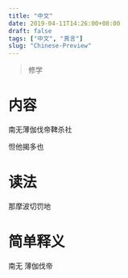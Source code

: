 ```yaml
---
title: "中文"
date: 2019-04-11T14:26:00+08:00
draft: false
tags: ["中文", "真言"]
slug: "Chinese-Preview"
---
```


> 修学

# 内容

南无薄伽伐帝鞞杀社

<!--more-->

怛他揭多也

# 读法

那摩波切罚地

# 简单释义

南无 薄伽伐帝

